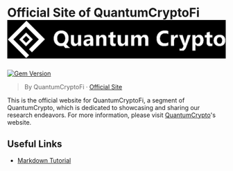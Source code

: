 <!--
 * @Author: Aitensa 1900013029@pku.edu.cn
 * @Date: 2024-08-13 15:27:52
 * @LastEditors: Aitensa 1900013029@pku.edu.cn
 * @LastEditTime: 2024-08-13 22:01:53
 * @FilePath: /beautiful-jekyll/README.md
 * @Description: 这是默认设置,请设置`customMade`, 打开koroFileHeader查看配置 进行设置: https://github.com/OBKoro1/koro1FileHeader/wiki/%E9%85%8D%E7%BD%AE
-->
# Official Site of QuantumCryptoFi [![logo](./assets/img/logo.jpg)](https://quantumcrypto.uk)

[![Gem Version](https://badge.fury.io/rb/beautiful-jekyll-theme.svg)](https://badge.fury.io/rb/beautiful-jekyll-theme)

> By QuantumCryptoFi &middot; [Official Site](https://quantumcrypto.uk)

This is the official website for QuantumCryptoFi, a segment of QuantumCrypto, which is dedicated to showcasing and sharing our research endeavors. For more information, please visit [QuantumCrypto](https://quantumcrypto.uk)'s website.

## Useful Links 
-  [Markdown Tutorial](https://www.markdowntutorial.com/zh-cn/)